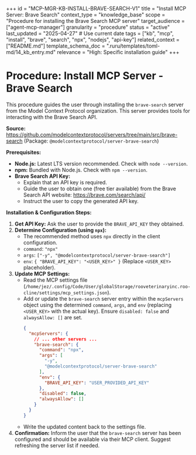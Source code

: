 +++
id = "MCP-MGR-KB-INSTALL-BRAVE-SEARCH-V1"
title = "Install MCP Server: Brave Search"
context_type = "knowledge_base"
scope = "Procedure for installing the Brave Search MCP server"
target_audience = ["agent-mcp-manager"]
granularity = "procedure"
status = "active"
last_updated = "2025-04-27" # Use current date
tags = ["kb", "mcp", "install", "brave", "search", "npx", "nodejs", "api-key"]
related_context = ["README.md"]
template_schema_doc = ".ruru/templates/toml-md/14_kb_entry.md"
relevance = "High: Specific installation guide"
+++

# Procedure: Install MCP Server - Brave Search

This procedure guides the user through installing the `brave-search` server from the Model Context Protocol organization. This server provides tools for interacting with the Brave Search API.

**Source:** <https://github.com/modelcontextprotocol/servers/tree/main/src/brave-search> (Package: `@modelcontextprotocol/server-brave-search`)

**Prerequisites:**

*   **Node.js:** Latest LTS version recommended. Check with `node --version`.
*   **npm:** Bundled with Node.js. Check with `npm --version`.
*   **Brave Search API Key:**
    *   Explain that an API key is required.
    *   Guide the user to obtain one (free tier available) from the Brave Search API website: <https://brave.com/search/api/>
    *   Instruct the user to copy the generated API key.

**Installation & Configuration Steps:**

1.  **Get API Key:** Ask the user to provide the `BRAVE_API_KEY` they obtained.
2.  **Determine Configuration (using `npx`):**
    *   The recommended method uses `npx` directly in the client configuration.
    *   `command`: `"npx"`
    *   `args`: `["-y", "@modelcontextprotocol/server-brave-search"]`
    *   `env`: `{ "BRAVE_API_KEY": "<USER_KEY>" }` (Replace `<USER_KEY>` placeholder).
3.  **Update MCP Settings:**
    *   Read the MCP settings file (`/home/jez/.config/Code/User/globalStorage/rooveterinaryinc.roo-cline/settings/mcp_settings.json`).
    *   Add or update the `brave-search` server entry within the `mcpServers` object using the determined `command`, `args`, and `env` (replacing `<USER_KEY>` with the actual key). Ensure `disabled: false` and `alwaysAllow: []` are set.
        ```json
        {
          "mcpServers": {
            // ... other servers ...
            "brave-search": {
              "command": "npx",
              "args": [
                "-y",
                "@modelcontextprotocol/server-brave-search"
              ],
              "env": {
                "BRAVE_API_KEY": "USER_PROVIDED_API_KEY"
              },
              "disabled": false,
              "alwaysAllow": []
            }
          }
        }
        ```
    *   Write the updated content back to the settings file.
4.  **Confirmation:** Inform the user that the `brave-search` server has been configured and should be available via their MCP client. Suggest refreshing the server list if needed.